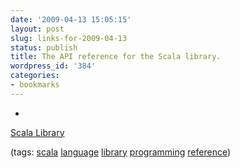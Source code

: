 ```yaml
---
date: '2009-04-13 15:05:15'
layout: post
slug: links-for-2009-04-13
status: publish
title: The API reference for the Scala library.
wordpress_id: '384'
categories:
- bookmarks
---
```


  *


[Scala Library](http://www.scala-lang.org/docu/files/api/index.html)


(tags: [scala](http://delicious.com/eob/scala) [language](http://delicious.com/eob/language) [library](http://delicious.com/eob/library) [programming](http://delicious.com/eob/programming) [reference](http://delicious.com/eob/reference))



